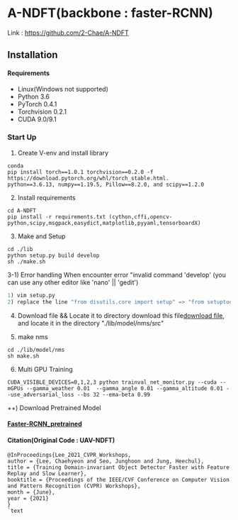 # A-NDFT(backbone : faster-RCNN)
Link : https://github.com/2-Chae/A-NDFT

## Installation
#### Requirements
  * Linux(Windows not supported)
  * Python 3.6
  * PyTorch 0.4.1
  * Torchvision 0.2.1
  * CUDA 9.0/9.1

### Start Up
1) Create V-env and install library
```text
conda 
pip install torch==1.0.1 torchvision==0.2.0 -f https://download.pytorch.org/whl/torch_stable.html.
python==3.6.13, numpy==1.19.5, Pillow==8.2.0, and scipy==1.2.0
```

2) Install requirements
```text
cd A-NDFT
pip install -r requirements.txt (cython,cffi,opencv-python,scipy,msgpack,easydict,matplotlib,pyyaml,tensorboardX)
```

3) Make and Setup
```text
cd ./lib
python setup.py build develop
sh ./make.sh
```

3-1) Error handling
When encounter error "invalid command 'develop'
(you can use any other editor like 'nano' || 'gedit')
```python
1) vim setup.py 
2) replace the line "from disutils.core import setup" => "from setuptools import setup"
```

4) Download file && Locate it to directory
download this file[download file](https://c11.kr/ls8k), and locate it in the directory "./lib/model/nms/src"

5) make nms
```text
cd ./lib/model/nms
sh make.sh
```

6) Multi GPU Training
```text
CUDA_VISIBLE_DEVICES=0,1,2,3 python trainval_net_monitor.py --cuda --mGPUs --gamma_weather 0.01  --gamma_angle 0.01 --gamma_altitude 0.01 --use_adversarial_loss --bs 32 --ema-beta 0.99 
```

++) Download Pretrained Model
#### [Faster-RCNN_pretrained](https://drive.google.com/file/d/1rxqr0Cq0y9cXhdWyNd_R_8cd68exD1wn/view?usp=sharing)

#### Citation(Original Code : UAV-NDFT)
```text
@InProceedings{Lee_2021_CVPR_Workshops,
author = {Lee, Chaehyeon and Seo, Junghoon and Jung, Heechul},
title = {Training Domain-invariant Object Detector Faster with Feature Replay and Slow Learner},
booktitle = {Proceedings of the IEEE/CVF Conference on Computer Vision and Pattern Recognition (CVPR) Workshops},
month = {June},
year = {2021}
}
`text
